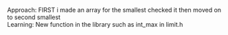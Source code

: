 Approach: FIRST i made an array for the smallest checked it then moved on to second smallest <br>
Learning: New function in the library such as int_max in limit.h
